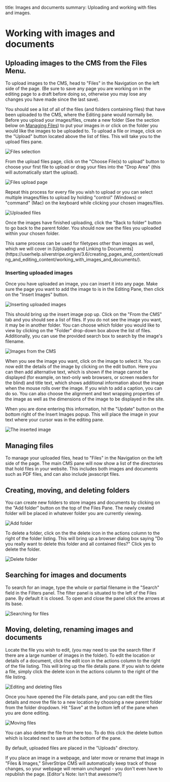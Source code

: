 title: Images and documents
summary: Uploading and working with files and images.

# Working with images and documents

## Uploading images to the CMS from the Files Menu.

To upload images to the CMS, head to "Files" in the Navigation on the left side of the page. (Be sure to save any page you are working on in the editing page to a draft before doing so, otherwise you may lose any changes you have made since the last save).

You should see a list of all of the files (and folders containing files) that have been uploaded to the CMS, where the Editing pane would normally be.
Before you upload your images/files, create a new folder (See the section below on [Managing Files](https://userhelp.silverstripe.org/en/3.6/creating_pages_and_content/creating_and_editing_content/working_with_images_and_documents/#managing-files)) to put your images in or click on the folder you would like the images to be uploaded to. To upload a file or image, click on the "Upload" button located above the list of files. This will take you to the upload files pane.

![Files selection](/_images/files-section.png)

From the upload files page, click on the "Choose File(s) to upload" button to choose your first file to upload or drag your files into the "Drop Area" (this will automatically start the upload).

![Files upload page](/_images/files-upload-page.png)

Repeat this process for every file you wish to upload or you can select multiple images/files to upload by holding "control" (Windows) or "command" (Mac) on the keyboard while clicking your chosen images/files.

![Uploaded files](/_images/files-uploaded-files.png)

Once the images have finished uploading, click the "Back to folder" button to go back to the parent folder. You should now see the files you uploaded within your chosen folder.

<div class="note" markdown="1">
This same process can be used for filetypes other than images as well, which we will cover in [Uploading and Linking to Documents](https://userhelp.silverstripe.org/en/3.6/creating_pages_and_content/creating_and_editing_content/working_with_images_and_documents/).
</div>

### Inserting uploaded images

Once you have uploaded an image, you can insert it into any page.  Make sure the page you want to add the image to is in the Editing Pane, then click on the "Insert Images" button.

![Inserting uploaded images](/_images/insert-Images.png)

This should bring up the insert image pop up. Click on the "From the CMS" tab and you should see a list of files. If you do not see the image you want, it may be in another folder.  You can choose which folder you would like to view by clicking on the "Folder" drop-down box above the list of files. Additionally, you can use the provided search box to search by the image's filename.

![Images from the CMS](/_images/images-from-cms.png)

When you see the image you want, click on the image to select it. You can now edit the details of the image by clicking on the edit button. Here you can then add alternative text, which is shown if the image cannot be displayed (for example, on text-only web browsers, or screen readers for the blind) and title text, which shows additional information about the image when the mouse rolls over the image.  If you wish to add a caption, you can do so.  You can also choose the alignment and text wrapping properties of the image as well as the dimensions of the image to be displayed in the site.  

When you are done entering this information, hit the "Update" button on the bottom right of the Insert Images popup. This will place the image in your text where your cursor was in the editing pane.  

![The inserted image](/_images/inserted-image.png)

## Managing files

To manage your uploaded files, head to "Files" in the Navigation on the left side of the page. The main CMS pane will now show a list of the directories that hold files in your website.  This includes both images and documents such as PDF files, and can also include javascript files.

## Creating, moving, and deleting folders

You can create new folders to store images and documents by clicking on the "Add folder" button on the top of the Files Pane.  The newly created folder will be placed in whatever folder you are currently viewing.

![Add folder](/_images/add-folder.png)

To delete a folder, click on the the delete icon in the actions column to the right of the folder listing. This will bring up a browser dialog box saying "Do you really want to delete this folder and all contained files?" Click yes to delete the folder.

![Delete folder](/_images/delete-folder.png)

## Searching for images and documents

To search for an image, type the whole or partial filename in the "Search" field in the Filters panel. The filter panel is situated to the left of the Files pane. By default it is closed. To open and close the panel click the arrows at its base.

![Searching for files](/_images/search-files.png)

## Moving, deleting, renaming images and documents

Locate the file you wish to edit, (you may need to use the search filter if there are a large number of images in the folder). To edit the location or details of a document, click the edit icon in the actions column to the right of the file listing. This will bring up the file details pane. If you wish to delete a file, simply click the delete icon in the actions column to the right of the file listing.

![Editing and deleting files](/_images/edit-delete-files.png)

Once you have opened the File details pane, and you can edit the files details and move the file to a new location by choosing a new parent folder from the folder dropdown. Hit "Save" at the bottom left of the pane when you are done editing.

![Moving files](/_images/move-file.png)

You can also delete the file from here too. To do this click the delete button which is located next to save at the bottom of the pane.

<div class="note" markdown="1">
By default, uploaded files are placed in the "Uploads" directory.

If you place an image in a webpage, and later move or rename that image in "Files & Images," SilverStripe CMS will automatically keep track of those changes, so your webpage will remain unchanged - you don't even have to republish the page. [Editor's Note: Isn't that awesome?]
</div>
